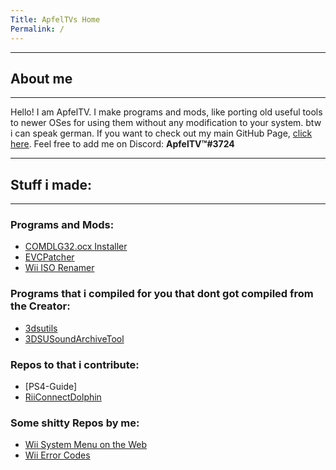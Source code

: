 ```yaml
---
Title: ApfelTVs Home
Permalink: /
---
```

----------------------
## About me
----------------------
Hello! I am ApfelTV. I make programs and mods, like porting old useful tools to newer OSes for using them without any modification to your system. btw i can speak german. If you want to check out my main GitHub Page, [click here](https://github.com/ApfelTV).
Feel free to add me on Discord: **ApfelTV™#3724**

-----------------------
## Stuff i made:
-----------------------
### Programs and Mods:
- [COMDLG32.ocx Installer](https://github.com/ApfelTV/COMDLG32-Installer)
- [EVCPatcher](https://github.com/ApfelTV/EVCPatcher)
- [Wii ISO Renamer](https://github.com/ApfelTV/Wii-ISO-Renamer-mod)

### Programs that i compiled for you that dont got compiled from the Creator:
- [3dsutils](https://github.com/ApfelTV/3dsutils)
- [3DSUSoundArchiveTool](https://github.com/ApfelTV/3DSUSoundArchiveTool)

### Repos to that i contribute:
- [PS4-Guide]
- [RiiConnectDolphin](https://dismissedguy.github.io/)

### Some shitty Repos by me:
- [Wii System Menu on the Web](https://apfeltv.github.io/wii-sysmenu/)
- [Wii Error Codes](https://github.com/ApfelTV/Wii-Error-Documentation)
